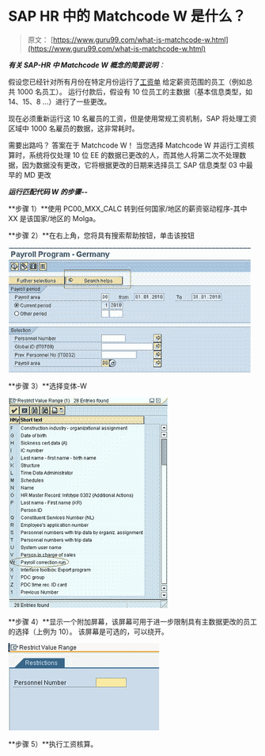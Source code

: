 # SAP HR 中的 Matchcode W 是什么？

> 原文： [https://www.guru99.com/what-is-matchcode-w.html](https://www.guru99.com/what-is-matchcode-w.html)

***有关 SAP-HR 中 Matchcode W 概念的简要说明**：*

假设您已经针对所有月份在特定月份运行了[工资单](/sap-payroll.html) 给定薪资范围的员工（例如总共 1000 名员工）。 运行付款后，假设有 10 位员工的主数据（基本信息类型，如 14、15、8 ...）进行了一些更改。

现在必须重新运行这 10 名雇员的工资，但是使用常规工资机制，SAP 将处理工资区域中 1000 名雇员的数据，这非常耗时。

需要出路吗？ 答案在于 Matchcode W！ 当您选择 Matchcode W 并运行工资核算时，系统将仅处理 10 位 EE 的数据已更改的人，而其他人将第二次不处理数据，因为数据没有更改，它将根据更改的日期来选择员工 SAP 信息类型 03 中最早的 MD 更改

***运行匹配代码 W 的步骤--***

**步骤 1）**使用 PC00_MXX_CALC 转到任何国家/地区的薪资驱动程序-其中 XX 是该国家/地区的 Molga。

**步骤 2）**在右上角，您将具有搜索帮助按钮，单击该按钮

![What is Matchcode W in SAP HR?](img/c8e48ad5071ac84767b6a3800c7245c0.png "Sap Training Match Code W")

**步骤 3）**选择变体-W

![What is Matchcode W in SAP HR?](img/c466580f32a4844d2d48117f99dbe0dd.png "sap-training-match-code-w-1") 

**步骤 4）**显示一个附加屏幕，该屏幕可用于进一步限制具有主数据更改的员工的选择（上例为 10）。 该屏幕是可选的，可以绕开。

![What is Matchcode W in SAP HR?](img/b5c140812c1317ce89a15759f19ae855.png "sap-training-match-code-w-2") 

**步骤 5）**执行工资核算。